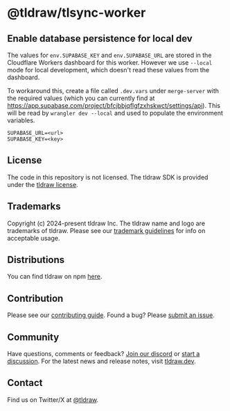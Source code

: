 # @tldraw/tlsync-worker

## Enable database persistence for local dev

The values for `env.SUPABASE_KEY` and `env.SUPABASE_URL` are stored in the Cloudflare Workers dashboard for this worker. However we use `--local` mode for local development, which doesn't read these values from the dashboard.

To workaround this, create a file called `.dev.vars` under `merge-server` with the required values (which you can currently find at https://app.supabase.com/project/bfcjbbjqflgfzxhskwct/settings/api). This will be read by `wrangler dev --local` and used to populate the environment variables.

```
SUPABASE_URL=<url>
SUPABASE_KEY=<key>
```

## License

The code in this repository is not licensed. The tldraw SDK is provided under the [tldraw license](https://github.com/tldraw/tldraw/blob/main/LICENSE.md).

## Trademarks

Copyright (c) 2024-present tldraw Inc. The tldraw name and logo are trademarks of tldraw. Please see our [trademark guidelines](https://github.com/tldraw/tldraw/blob/main/TRADEMARKS.md) for info on acceptable usage.

## Distributions

You can find tldraw on npm [here](https://www.npmjs.com/package/@tldraw/tldraw?activeTab=versions).

## Contribution

Please see our [contributing guide](https://github.com/tldraw/tldraw/blob/main/CONTRIBUTING.md). Found a bug? Please [submit an issue](https://github.com/tldraw/tldraw/issues/new).

## Community

Have questions, comments or feedback? [Join our discord](https://discord.gg/rhsyWMUJxd) or [start a discussion](https://github.com/tldraw/tldraw/discussions/new). For the latest news and release notes, visit [tldraw.dev](https://tldraw.dev).

## Contact

Find us on Twitter/X at [@tldraw](https://twitter.com/tldraw).
